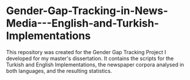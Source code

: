 # Gender-Gap-Tracking-in-News-Media---English-and-Turkish-Implementations
This repository was created for the Gender Gap Tracking Project I developed for my master's dissertation. It contains the scripts for the Turkish and English Implementations, the newspaper corpora analysed in both languages, and the resulting statistics.

